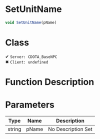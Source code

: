 # SetUnitName
```js
void SetUnitName(pName)
```
# Class
✔ `Server: CDOTA_BaseNPC`  
✖ `Client: undefined`  

# Function Description

# Parameters
Type|Name|Description
--|--|--
string|pName|No Description Set
